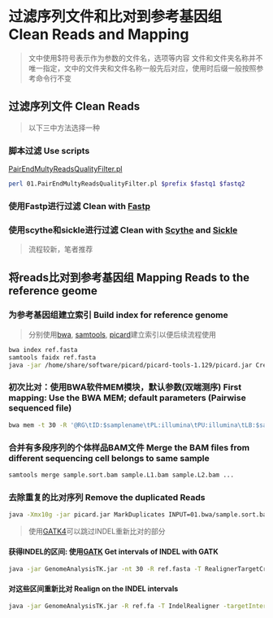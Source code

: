# 过滤序列文件和比对到参考基因组 Clean Reads and Mapping

>文中使用$符号表示作为参数的文件名，选项等内容
>文件和文件夹名称并不唯一指定，文中的文件夹和文件名称一般先后对应，使用时后缀一般按照参考命令行不变

## 过滤序列文件 Clean Reads

>以下三中方法选择一种

### 脚本过滤 Use scripts

[PairEndMultyReadsQualityFilter.pl](https://github.com/shangshanzhizhe/Work_flow_of_population_genetics/blob/master/Scripts/PairEndMultyReadsQualityFilter.pl)

```sh
perl 01.PairEndMultyReadsQualityFilter.pl $prefix $fastq1 $fastq2
```

### 使用Fastp进行过滤 Clean with [Fastp](https://github.com/OpenGene/fastp)

### 使用scythe和sickle进行过滤 Clean with [Scythe](https://github.com/vsbuffalo/scythe) and [Sickle](https://github.com/najoshi/sickle)

>流程较新，笔者推荐

## 将reads比对到参考基因组 Mapping Reads to the reference geome

### 为参考基因组建立索引 Build index for reference genome

>分别使用[bwa](https://github.com/lh3/bwa), [samtools](https://github.com/samtools/samtools), [picard](https://broadinstitute.github.io/picard/)建立索引以便后续流程使用

```sh
bwa index ref.fasta
samtools faidx ref.fasta
java -jar /home/share/software/picard/picard-tools-1.129/picard.jar CreateSequenceDictionary REFERENCE=ref.fasta OUTPUT=ref.dict
```

### 初次比对：使用BWA软件MEM模块，默认参数(双端测序) First mapping: Use the BWA MEM; default parameters (Pairwise sequenced file)

```sh
bwa mem -t 30 -R '@RG\tID:$samplename\tPL:illumina\tPU:illumina\tLB:$samplename\tSM:$samplename' ref.fasta sample.1.fq.gz sample.2.fq.gz | samtools sort -O bam -T /tmp/sample -o 01.bwa/sample.sort.bam
```

### 合并有多段序列的个体样品BAM文件 Merge the BAM files from different sequencing cell belongs to same sample

```sh
samtools merge sample.sort.bam sample.L1.bam sample.L2.bam ...
```

### 去除重复的比对序列 Remove the duplicated Reads

```sh
java -Xmx10g -jar picard.jar MarkDuplicates INPUT=01.bwa/sample.sort.bam OUTPUT=02.rmdup/sample.rmdup.bam METRICS_FILE=02.rmdup/sample.dup.txt REMOVE_DUPLICATES=true ; samtools index 02.rmdup/sample.rmdup.bam
```

>使用[GATK4](https://github.com/shangshanzhizhe/Work_flow_of_population_genetics/blob/master/Work_flows/gatk4_workflow.md)可以跳过INDEL重新比对的部分

#### 获得INDEL的区间: 使用[GATK](https://software.broadinstitute.org/gatk/) Get intervals of INDEL with GATK

```sh
java -jar GenomeAnalysisTK.jar -nt 30 -R ref.fasta -T RealignerTargetCreator -o 03.realign/sample.realn.intervals -I 02.rehead/sample.rmdup.bam 2>03.realign/sample.realn.intervals.log
```

#### 对这些区间重新比对 Realign on the INDEL intervals

```sh
java -jar GenomeAnalysisTK.jar -R ref.fa -T IndelRealigner -targetIntervals 03.realign/sample.realn.intervals -o 03.realign/sample.realn.bam -I 2.rmdup/sample.rmdup.bam 2>03.realign/sample.realn.bam.log
```
